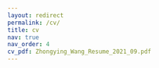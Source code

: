 ```yaml
---
layout: redirect
permalink: /cv/
title: cv
nav: true
nav_order: 4
cv_pdf: Zhongying_Wang_Resume_2021_09.pdf
---
```

